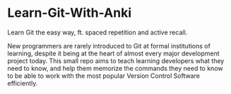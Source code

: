 # Learn-Git-With-Anki
Learn Git the easy way, ft. spaced repetition and active recall.


New programmers are rarely introduced to Git at formal institutions of learning, despite it being at the heart of almost every major development project today. This small repo aims to teach learning developers what they need to know, and help them memorize the commands they need to know to be able to work with the most popular Version Control Software efficiently.
